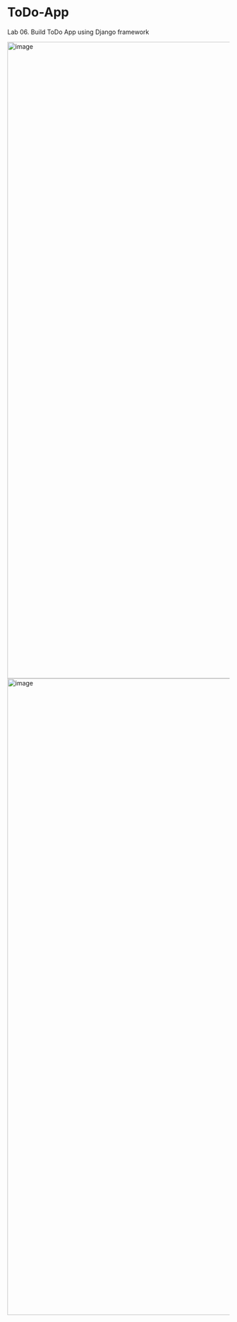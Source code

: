 # ToDo-App
Lab 06. Build ToDo App using Django framework

<img width="1440" alt="image" src="https://github.com/bsid24082/ToDo-App/assets/118895012/cf419ca7-b8e9-48d4-a0df-c836437d82e6">

<img width="1440" alt="image" src="https://github.com/bsid24082/ToDo-App/assets/118895012/b63ffb11-b9c6-4448-bf60-78d80341abea">


